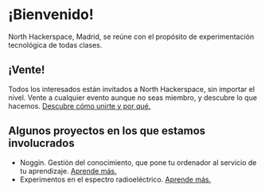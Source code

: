 # ¡Bienvenido!

North Hackerspace, Madrid, se reúne con el propósito de experimentación tecnológica de todas clases.

## ¡Vente!
Todos los interesados están invitados a North Hackerspace, sin importar el nivel. Vente a cualquier evento aunque no seas miembro, y descubre lo que hacemos. [Descubre cómo unirte y por qué.](./unete)

## Algunos proyectos en los que estamos involucrados
* Noggin. Gestión del conocimiento, que pone tu ordenador al servicio de tu aprendizaje. [Aprende más.](./noggin)
* Experimentos en el espectro radioeléctrico. [Aprende más.](./radioaficion) 
